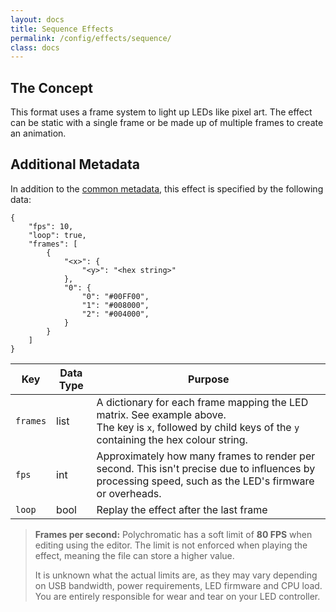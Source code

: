 ```yaml
---
layout: docs
title: Sequence Effects
permalink: /config/effects/sequence/
class: docs
---
```


## The Concept

This format uses a frame system to light up LEDs like pixel art.
The effect can be static with a single frame or be made up of multiple frames
to create an animation.

<!--
Images, videos and GIF files can be imported to be converted into blocky
pixels. The playback speed and whether the effect loops can be adjusted too.
-->

## Additional Metadata

In addition to the [common metadata](../#common-metadata), this effect is
specified by the following data:

```
{
    "fps": 10,
    "loop": true,
    "frames": [
        {
            "<x>": {
                "<y>": "<hex string>"
            },
            "0": {
                "0": "#00FF00",
                "1": "#008000",
                "2": "#004000",
            }
        }
    ]
}
```

| Key           | Data Type | Purpose                                       |
| ------------- | --------- | --------------------------------------------- |
| `frames`      | list      | A dictionary for each frame mapping the LED matrix. See example above. <br> The key is `x`, followed by child keys of the `y` containing the hex colour string.
| `fps`         | int       | Approximately how many frames to render per second. This isn't precise due to influences by processing speed, such as the LED's firmware or overheads.
| `loop`        | bool      | Replay the effect after the last frame

> **Frames per second:** Polychromatic has a soft limit of **80 FPS** when editing using the editor.
> The limit is not enforced when playing the effect, meaning the file can store a higher value.
>
> It is unknown what the actual limits are, as they may
> vary depending on USB bandwidth, power requirements, LED firmware and CPU load.
> You are entirely responsible for wear and tear on your LED controller.
